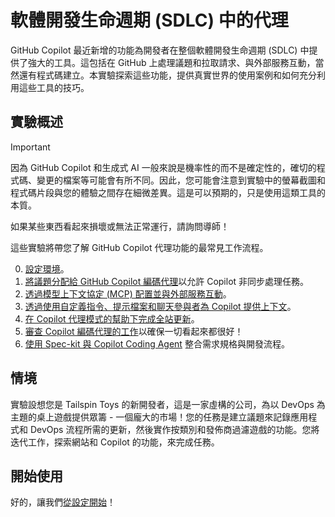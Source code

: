 # 軟體開發生命週期 (SDLC) 中的代理

GitHub Copilot 最近新增的功能為開發者在整個軟體開發生命週期 (SDLC) 中提供了強大的工具。這包括在 GitHub 上處理議題和拉取請求、與外部服務互動，當然還有程式碼建立。本實驗探索這些功能，提供真實世界的使用案例和如何充分利用這些工具的技巧。

## 實驗概述

> [!IMPORTANT]
> 因為 GitHub Copilot 和生成式 AI 一般來說是機率性的而不是確定性的，確切的程式碼、變更的檔案等可能會有所不同。因此，您可能會注意到實驗中的螢幕截圖和程式碼片段與您的體驗之間存在細微差異。這是可以預期的，只是使用這類工具的本質。
>
> 如果某些東西看起來損壞或無法正常運行，請詢問導師！

這些實驗將帶您了解 GitHub Copilot 代理功能的最常見工作流程。

0. [設定環境](./0-prereqs.zh-TW.md)。
1. [將議題分配給 GitHub Copilot 編碼代理](./1-copilot-coding-agent.zh-TW.md)以允許 Copilot 非同步處理任務。
2. [透過模型上下文協定 (MCP) 配置並與外部服務互動](./2-mcp.zh-TW.md)。
3. [透過使用自定義指令、提示檔案和聊天參與者為 Copilot 提供上下文](./3-custom-instructions.zh-TW.md)。
4. [在 Copilot 代理模式的幫助下完成全站更新](./4-copilot-agent-mode-vscode.zh-TW.md)。
5. [審查 Copilot 編碼代理的工作](./5-reviewing-coding-agent.zh-TW.md)以確保一切看起來都很好！
6. [使用 Spec-kit 與 Copilot Coding Agent](./6-using-spec-kit-with-coding-agent.zh-TW.md) 整合需求規格與開發流程。

## 情境

實驗設想您是 Tailspin Toys 的新開發者，這是一家虛構的公司，為以 DevOps 為主題的桌上遊戲提供眾籌 - 一個龐大的市場！您的任務是建立議題來記錄應用程式和 DevOps 流程所需的更新，然後實作按類別和發佈商過濾遊戲的功能。您將迭代工作，探索網站和 Copilot 的功能，來完成任務。

## 開始使用

好的，讓我們[從設定開始][prereqs]！

[prereqs]: ./0-prereqs.zh-TW.md
